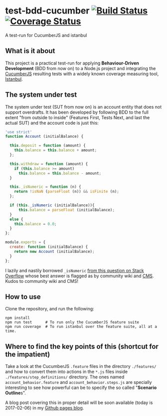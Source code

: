 # test-bdd-cucumber [![Build Status](https://travis-ci.org/gvisoc/test-bdd-cucumber.svg?branch=master)](https://travis-ci.org/gvisoc/test-bdd-cucumber) [![Coverage Status](https://coveralls.io/repos/github/gvisoc/test-bdd-cucumber/badge.svg?branch=master)](https://coveralls.io/github/gvisoc/test-bdd-cucumber?branch=master)
A test-run for CucumberJS and istanbul

## What is it about
This project is a practical test-run for applying **Behaviour-Driven Development** (BDD from now on) to a Node.js project and integrating the [CucumberJS](https://cucumber.io) resulting tests with a widely known coverage measuring tool, [Istanbul](https://github.com/gotwarlost/istanbul).

## The system under test
The system under test (SUT from now on) is an account entity that does not support overdrafts. It has been developed by following BDD to the full extent "from outside to inside" (Features First, Tests Next, and last the actual SUT) and the account code is just this:

```javascript
'use strict'
function Account (initialBalance) {

  this.deposit = function (amount) {
    this.balance = this.balance + amount;
  };

  this.withdraw = function (amount) {
    if (this.balance >= amount)
      this.balance = this.balance - amount;
  }

  this._isNumeric = function (n) {
    return !isNaN (parseFloat (n)) && isFinite (n);
  };

  if (this._isNumeric (initialBalance)){
      this.balance = parseFloat (initialBalance);
  }
  else {
    this.balance = 0.0;
  }
};

module.exports = {
  create: function (initialBalance) {
    return new Account (initialBalance);
  }
};
```

I lazily and nastily borrowed `_isNumeric` [from this question on Stack Overflow](http://stackoverflow.com/questions/18082/validate-decimal-numbers-in-javascript-isnumeric) whose best answer is flagged as by community wiki and [CMS](http://stackoverflow.com/users/5445). Kudos to community wiki and CMS!

## How to use
Clone the repository, and run the following:

```
npm install
npm run test      # To run only the CucumberJS feature suite
npm run coverage  # To run istanbul over the feature suite, all at a time.
```

## Where to find the key points of this (shortcut for the impatient)
Take a look at the CucumberJS `.feature` files in the directory `./features/` and how to convert them into actions in the `*.js` files inside `./features/step_definitions/` directory. The ones named `account_behavior.feature` and `account_behavior.steps.js` are specially interesting to see how powerful can be to specify the so called "**Scenario Outline**s".

A blog post covering this in proper detail will be soon available (today is 2017-02-06) in my [Github pages blog](http://gvisoc.com).
